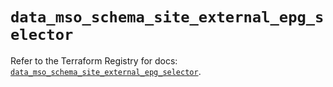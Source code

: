 # `data_mso_schema_site_external_epg_selector`

Refer to the Terraform Registry for docs: [`data_mso_schema_site_external_epg_selector`](https://registry.terraform.io/providers/ciscodevnet/mso/1.5.3/docs/data-sources/schema_site_external_epg_selector).
